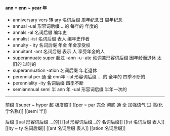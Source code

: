 #### ann = enn ~ year 年
- anniversary vers 转 ary 名词后缀  周年纪念日  周年纪念
- annual -ual 形容词后缀 ...的 每年的 年度的
- annals -al 名词后缀 编年史
- annalist -ist 名词后缀 表人 编年史作者
- annuity - ity 名词后缀 年金 年金享受权 
- annuitant -ant 名词后缀 表示 人 享受年金的人
- superannuate super 超过 -ann -u -ate 动词兼形容词后缀 因年龄而退休 太旧的 过时的 
- superannuation -ation  名词后缀 年老退休
- perennial  per 通 全 enn年 -ial 形容词后缀 ....的 全年的 四季不断的 
- perenniality -ity 名词后缀 四季不断
- semiannnual semi 半 ann 年 -ual 形容词后缀 半年一次的

---
前缀
[[super  ~ hyper 超 极度超]]
[[per = par 完全 彻底  通  全  加强语气  过 高(化学名称)]]
[[semi 半]]


后缀
[[ual 形容词后缀 ...的]]
[[al 形容词后缀...的 名词后缀]]
[[ist  名词后缀 表人]]
[[ity  ~ ty 名词后缀]]
[[ant 名词后缀 表人]]
[[ation 名词后缀]]
